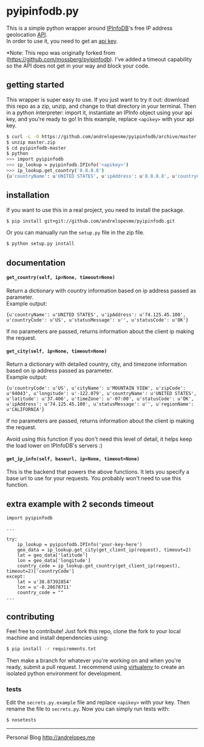# pyipinfodb.py

This is a simple python wrapper around [IPInfoDB](http://ipinfodb.com/)'s
free IP address geolocation [API](http://ipinfodb.com/ip_location_api.php).   
In order to use it, you need to get an [api key](http://ipinfodb.com/register.php).

*Note: This repo was originally forked from 
(https://github.com/mossberg/pyipinfodb). I've added a timeout capability so
the API does not get in your way and block your code.

## getting started

This wrapper is super easy to use.
If you just want to try it out: download this repo as a zip, unzip, and change
to that directory in your terminal. Then in a python interpreter: import it,
instantiate an IPInfo object using your api key, and you're ready to go!
In this example, replace `<apikey>` with your api key.

```bash
$ curl -L -O https://github.com/andrelopesme/pyipinfodb/archive/master.zip
$ unzip master.zip
$ cd pyipinfodb-master
$ python
>>> import pyipinfodb
>>> ip_lookup = pyipinfodb.IPInfo('<apikey>')
>>> ip_lookup.get_country('8.8.8.8')
{u'countryName': u'UNITED STATES', u'ipAddress': u'8.8.8.8', u'countryCode': u'US', u'statusMessage': u'', u'statusCode': u'OK'}
```

## installation

If you want to use this in a real project, you need to install the package.

```bash
$ pip install git+git://github.com/andrelopesme/pyipinfodb.git
```

Or you can manually run the `setup.py` file in the zip file.

```bash
$ python setup.py install
```

## documentation

#### `get_country(self, ip=None, timeout=None)`

Return a dictionary with country information based on ip address passed as
parameter.  
Example output:

    {u'countryName': u'UNITED STATES', u'ipAddress': u'74.125.45.100', u'countryCode': u'US', u'statusMessage': u'', u'statusCode': u'OK'}

If no parameters are passed, returns information about the client ip making the request.

#### `get_city(self, ip=None, timeout=None)`

Return a dictionary with detailed country, city, and timezone information
based on ip address passed as parameter.  
Example output:

    {u'countryCode': u'US', u'cityName': u'MOUNTAIN VIEW', u'zipCode': u'94043', u'longitude': u'-122.079', u'countryName': u'UNITED STATES', u'latitude': u'37.406', u'timeZone': u'-07:00', u'statusCode': u'OK', u'ipAddress': u'74.125.45.100', u'statusMessage': u'', u'regionName': u'CALIFORNIA'}

If no parameters are passed, returns information about the client ip making
the request.

Avoid using this function if you don't need this level of detail, it helps
keep the load lower on IPInfoDB's servers :)

#### `get_ip_info(self, baseurl, ip=None, timeout=None)`

This is the backend that powers the above functions. It lets you specify a
base url to use for your requests. You probably won't need to use this
function.

## extra example with 2 seconds timeout

    import pyipinfodb
    
    ...
    
    try:
		ip_lookup = pyipinfodb.IPInfo('your-key-here')
		geo_data = ip_lookup.get_city(get_client_ip(request), timeout=2)
		lat = geo_data['latitude']
		lon = geo_data['longitude']
		country_code = ip_lookup.get_country(get_client_ip(request), timeout=2)['countryCode']
	except:
		lat = u'38.87392854'
		lon = u'-8.20678711'
	  	country_code = ""
    ...
    
## contributing

Feel free to contribute! Just fork this repo, clone the fork to your local
machine and install dependencies using:

```bash
$ pip install -r requirements.txt
```

Then make a branch for whatever you're working on and when you're ready, submit
a pull request. I recommend using [virtualenv](http://www.virtualenv.org/)
to create an isolated python environment for development.

### tests

Edit the `secrets.py.example` file and replace `<apikey>` with your key. Then
rename the file to `secrets.py`. Now you can simply run tests with:

```bash
$ nosetests
```

---
Personal Blog
http://andrelopes.me
